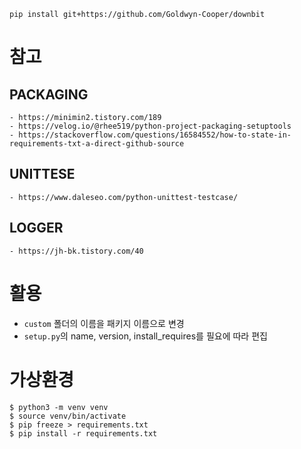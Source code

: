 `pip install git+https://github.com/Goldwyn-Cooper/downbit`

# 참고
## PACKAGING
    - https://minimin2.tistory.com/189
    - https://velog.io/@rhee519/python-project-packaging-setuptools
    - https://stackoverflow.com/questions/16584552/how-to-state-in-requirements-txt-a-direct-github-source
## UNITTESE
    - https://www.daleseo.com/python-unittest-testcase/
## LOGGER
    - https://jh-bk.tistory.com/40
# 활용
* `custom` 폴더의 이름을 패키지 이름으로 변경
* `setup.py`의 name, version, install_requires를 필요에 따라 편집

# 가상환경
```shell
$ python3 -m venv venv
$ source venv/bin/activate
$ pip freeze > requirements.txt
$ pip install -r requirements.txt
```
